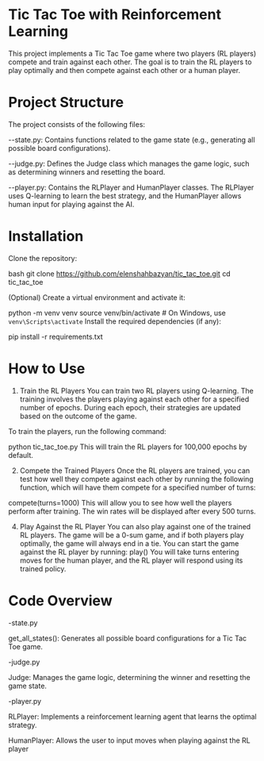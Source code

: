 # Tic Tac Toe with Reinforcement Learning
This project implements a Tic Tac Toe game where two players (RL players) compete and train against each other. The goal is to train the RL players to play optimally and then compete against each other or a human player.

# Project Structure
The project consists of the following files:

--state.py: Contains functions related to the game state (e.g., generating all possible board configurations).

--judge.py: Defines the Judge class which manages the game logic, such as determining winners and resetting the board.

--player.py: Contains the RLPlayer and HumanPlayer classes. The RLPlayer uses Q-learning to learn the best strategy, and the HumanPlayer allows human input for playing against the AI.

# Installation
Clone the repository:

bash
git clone https://github.com/elenshahbazyan/tic_tac_toe.git
cd tic_tac_toe

(Optional) Create a virtual environment and activate it:

python -m venv venv
source venv/bin/activate  # On Windows, use `venv\Scripts\activate`
Install the required dependencies (if any):

pip install -r requirements.txt 
# How to Use
1. Train the RL Players
You can train two RL players using Q-learning. The training involves the players playing against each other for a specified number of epochs. During each epoch, their strategies are updated based on the outcome of the game.

To train the players, run the following command:

python tic_tac_toe.py
This will train the RL players for 100,000 epochs by default.

2. Compete the Trained Players
Once the RL players are trained, you can test how well they compete against each other by running the following function, which will have them compete for a specified number of turns:

compete(turns=1000)
This will allow you to see how well the players perform after training. The win rates will be displayed after every 500 turns.

4. Play Against the RL Player
You can also play against one of the trained RL players. The game will be a 0-sum game, and if both players play optimally, the game will always end in a tie. You can start the game against the RL player by running:
play()
You will take turns entering moves for the human player, and the RL player will respond using its trained policy.

# Code Overview
-state.py

get_all_states(): Generates all possible board configurations for a Tic Tac Toe game.

-judge.py

Judge: Manages the game logic, determining the winner and resetting the game state.

-player.py

RLPlayer: Implements a reinforcement learning agent that learns the optimal strategy.

HumanPlayer: Allows the user to input moves when playing against the RL player
